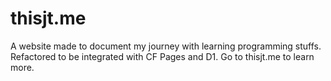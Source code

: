 # thisjt.me
A website made to document my journey with learning programming stuffs. Refactored to be integrated with CF Pages and D1. Go to thisjt.me to learn more.
